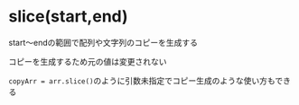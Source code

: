 # slice(start,end)

start〜endの範囲で配列や文字列のコピーを生成する

コピーを生成するため元の値は変更されない

`copyArr = arr.slice()`のように引数未指定でコピー生成のような使い方もできる
